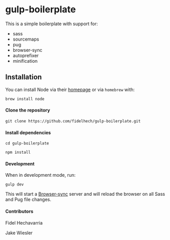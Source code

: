 # gulp-boilerplate

This is a simple boilerplate with support for:

* sass
* sourcemaps
* pug
* browser-sync
* autoprefixer
* minification


## Installation


You can install Node via their [homepage](https://nodejs.org/en/) or via `homebrew` with:

`brew install node`


#### Clone the repository


`git clone https://github.com/fidelhech/gulp-boilerplate.git`


#### Install dependencies

```
cd gulp-boilerplate

npm install
```


#### Development

When in development mode, run:

 `gulp dev`

This will start a [Browser-sync]() server and will reload the browser on all Sass and Pug file changes.


#### Contributors

Fidel Hechavarria

Jake Wiesler
